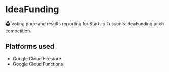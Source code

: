 # IdeaFunding
🗳️ Voting page and results reporting for Startup Tucson's IdeaFunding pitch competition.

## Platforms used

- Google Cloud Firestore
- Google Cloud Functions
